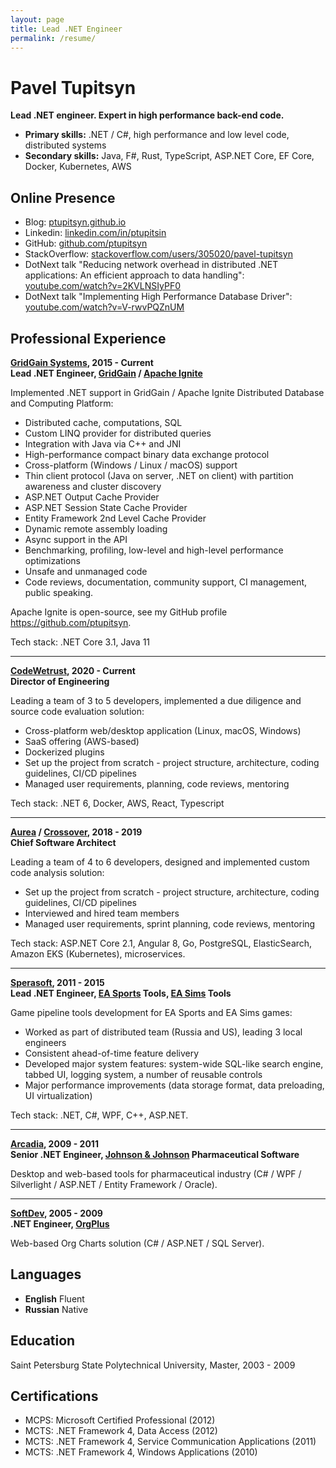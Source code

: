 ```yaml
---
layout: page
title: Lead .NET Engineer
permalink: /resume/
---
```


# Pavel Tupitsyn

**Lead .NET engineer. Expert in high performance back-end code.**

* **Primary skills:** .NET / C#, high performance and low level code, distributed systems
* **Secondary skills:** Java, F#, Rust, TypeScript, ASP.NET Core, EF Core, Docker, Kubernetes, AWS

## Online Presence
* Blog: [ptupitsyn.github.io](https://ptupitsyn.github.io/)
* Linkedin: [linkedin.com/in/ptupitsin](https://www.linkedin.com/in/ptupitsin/)
* GitHub: [github.com/ptupitsyn](https://github.com/ptupitsyn)
* StackOverflow: [stackoverflow.com/users/305020/pavel-tupitsyn](https://stackoverflow.com/users/305020/pavel-tupitsyn)
* DotNext talk "Reducing network overhead in distributed .NET applications: An efficient approach to data handling": [youtube.com/watch?v=2KVLNSIyPF0](https://www.youtube.com/watch?v=2KVLNSIyPF0)
* DotNext talk "Implementing High Performance Database Driver": [youtube.com/watch?v=V-rwvPQZnUM](https://www.youtube.com/watch?v=V-rwvPQZnUM)

## Professional Experience

**[GridGain Systems](https://www.gridgain.com/), 2015 - Current**  
**Lead .NET Engineer, [GridGain](https://www.gridgain.com/) / [Apache Ignite](https://ignite.apache.org/)**

Implemented .NET support in GridGain / Apache Ignite Distributed Database and Computing Platform:

* Distributed cache, computations, SQL
* Custom LINQ provider for distributed queries
* Integration with Java via C++ and JNI
* High-performance compact binary data exchange protocol
* Cross-platform (Windows / Linux / macOS) support
* Thin client protocol (Java on server, .NET on client) with partition awareness and cluster discovery
* ASP.NET Output Cache Provider
* ASP.NET Session State Cache Provider
* Entity Framework 2nd Level Cache Provider
* Dynamic remote assembly loading
* Async support in the API
* Benchmarking, profiling, low-level and high-level performance optimizations
* Unsafe and unmanaged code
* Code reviews, documentation, community support, CI management, public speaking.

Apache Ignite is open-source, see my GitHub profile https://github.com/ptupitsyn.

Tech stack: .NET Core 3.1, Java 11


---


**[CodeWetrust](https://www.codewetrust.com), 2020 - Current**  
**Director of Engineering**

Leading a team of 3 to 5 developers, implemented a due diligence and source code evaluation solution:

* Cross-platform web/desktop application (Linux, macOS, Windows)
* SaaS offering (AWS-based)
* Dockerized plugins
* Set up the project from scratch - project structure, architecture, coding guidelines, CI/CD pipelines
* Managed user requirements, planning, code reviews, mentoring

Tech stack: .NET 6, Docker, AWS, React, Typescript


---


**[Aurea](https://www.aurea.com/) / [Crossover](https://crossover.com/), 2018 - 2019**  
**Chief Software Architect**

Leading a team of 4 to 6 developers, designed and implemented custom code analysis solution:

* Set up the project from scratch - project structure, architecture, coding guidelines, CI/CD pipelines
* Interviewed and hired team members
* Managed user requirements, sprint planning, code reviews, mentoring

Tech stack: ASP.NET Core 2.1, Angular 8, Go, PostgreSQL, ElasticSearch, Amazon EKS (Kubernetes), microservices.


---


**[Sperasoft](https://sperasoft.ru/), 2011 - 2015**  
**Lead .NET Engineer, [EA Sports](https://www.easports.com/) Tools, [EA Sims](https://www.ea.com/games/the-sims) Tools**

Game pipeline tools development for EA Sports and EA Sims games:

* Worked as part of distributed team (Russia and US), leading 3 local engineers
* Consistent ahead-of-time feature delivery
* Developed major system features: system-wide SQL-like search engine, tabbed UI, logging system, a number of reusable controls
* Major performance improvements (data storage format, data preloading, UI virtualization)

Tech stack: .NET, C#, WPF, C++, ASP.NET.


---


**[Arcadia](http://www.softwarecountry.com/), 2009 - 2011**  
**Senior .NET Engineer, [Johnson & Johnson](https://www.jnj.com/) Pharmaceutical Software**

Desktop and web-based tools for pharmaceutical industry (C# / WPF / Silverlight / ASP.NET / Entity Framework / Oracle).


---


**[SoftDev](http://www.softdev.com/), 2005 - 2009**  
**.NET Engineer, [OrgPlus](http://www.orgplus.com/)**

Web-based Org Charts solution (C# / ASP.NET / SQL Server).

## Languages

* **English** Fluent
* **Russian** Native


## Education

Saint Petersburg State Polytechnical University, Master, 2003 - 2009


## Certifications

* MCPS: Microsoft Certified Professional (2012)
* MCTS: .NET Framework 4, Data Access (2012)
* MCTS: .NET Framework 4, Service Communication Applications (2011)
* MCTS: .NET Framework 4, Windows Applications (2010)
